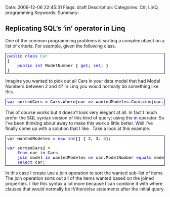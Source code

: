Date: 2009-12-06 22:45:31
Flags: draft
Description:
Categories: C#, LinQ, programming
Keywords:
Summary:

## Replicating SQL’s ‘in’ operator in Linq

<p>One of the common programming problems is sorting a complex object on a list of criteria. For example, given the following class.</p>  <div style="display:inline;float:none;margin:0;padding:0;" id="scid:9ce6104f-a9aa-4a17-a79f-3a39532ebf7c:a8f0c515-9e66-40e0-98a5-74411c2dc760" class="wlWriterEditableSmartContent"> <div style="border:#000080 1px solid;color:#000;font-family:'Courier New', Courier, Monospace;font-size:10pt;"> <div style="background-color:#ffffff;overflow:auto;white-space:nowrap;padding:2px 5px;"><span style="color:#0000ff;">public</span> <span style="color:#0000ff;">class</span> <span style="color:#2b91af;">Car</span><br /> {<br /> &#160;&#160;&#160;&#160;<span style="color:#0000ff;">public</span> <span style="color:#0000ff;">int</span> ModelNumber { <span style="color:#0000ff;">get</span>; <span style="color:#0000ff;">set</span>; }<br /> }</div> </div> </div>  <p>Imagine you wanted to pick out all Cars in your data model that had Model Numbers between 2 and 4? In Linq you would normally do something like this.</p>  <div style="display:inline;float:none;margin:0;padding:0;" id="scid:9ce6104f-a9aa-4a17-a79f-3a39532ebf7c:c62c5aac-7086-4fdb-ae75-d7e886852951" class="wlWriterEditableSmartContent"> <div style="border:#000080 1px solid;color:#000;font-family:'Courier New', Courier, Monospace;font-size:10pt;"> <div style="background-color:#ffffff;overflow:auto;white-space:nowrap;padding:2px 5px;"><span style="color:#0000ff;">var</span> sortedCars = Cars.Where(car =&gt; wantedModeles.Contains(car.ModelNumber));</div> </div> </div>  <p>This of course works but it doesn’t look very elegant at all. In fact I much prefer the SQL syntax version of this kind of query; using the <font color="#0000ff">in</font> operator. So I’ve been thinking about away to make this work a little better. Well I’ve finally come up with a solution that I like.&#160; Take a look at this example.</p>  <p></p>  <p></p>  <div style="display:inline;float:none;margin:0;padding:0;" id="scid:9ce6104f-a9aa-4a17-a79f-3a39532ebf7c:16a2af3c-60f0-44eb-afde-11d2d138abf7" class="wlWriterEditableSmartContent"> <div style="border:#000080 1px solid;color:#000;font-family:'Courier New', Courier, Monospace;font-size:10pt;"> <div style="background-color:#ffffff;overflow:auto;white-space:nowrap;padding:2px 5px;"><span style="color:#0000ff;">var</span> wantedModeles = <span style="color:#0000ff;">new</span> <span style="color:#0000ff;">int</span>[] { 2, 3, 4};<br /> <br /> <span style="color:#0000ff;">var</span> sortedCars2 =<br /> &#160;&#160;&#160;&#160;<span style="color:#0000ff;">from</span> car <span style="color:#0000ff;">in</span> Cars<br /> &#160;&#160;&#160;&#160;<span style="color:#0000ff;">join</span> model <span style="color:#0000ff;">in</span> wantedModeles <span style="color:#0000ff;">on</span> car.ModelNumber <span style="color:#0000ff;">equals</span> model<br /> &#160;&#160;&#160;&#160;<span style="color:#0000ff;">select</span> car;</div> </div> </div>  <p>In this case I create use a join operation to sort the wanted sub-list of items. The join operation sorts out all of the items wanted based on the joined properties. I like this syntax a lot more because I can combine it with where clauses that would normally be if/then/else statements after the initial query.</p>
